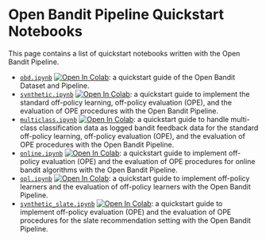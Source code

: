 # Open Bandit Pipeline Quickstart Notebooks

This page contains a list of quickstart notebooks written with the Open Bandit Pipeline.

- [`obd.ipynb`](./obd.ipynb) [![Open In Colab](https://colab.research.google.com/assets/colab-badge.svg)](https://colab.research.google.com/github/st-tech/zr-obp/blob/master/examples/quickstart/obd.ipynb): a quickstart guide of the Open Bandit Dataset and Pipeline.
- [`synthetic.ipynb`](./synthetic.ipynb) [![Open In Colab](https://colab.research.google.com/assets/colab-badge.svg)](https://colab.research.google.com/github/st-tech/zr-obp/blob/master/examples/quickstart/synthetic.ipynb): a quickstart guide to implement the standard off-policy learning, off-policy evaluation (OPE), and the evaluation of OPE procedures with the Open Bandit Pipeline.
- [`multiclass.ipynb`](./multiclass.ipynb) [![Open In Colab](https://colab.research.google.com/assets/colab-badge.svg)](https://colab.research.google.com/github/st-tech/zr-obp/blob/master/examples/quickstart/multiclass.ipynb): a quickstart guide to handle multi-class classification data as logged bandit feedback data for the standard off-policy learning, off-policy evaluation (OPE), and the evaluation of OPE procedures with the Open Bandit Pipeline.
- [`online.ipynb`](./online.ipynb) [![Open In Colab](https://colab.research.google.com/assets/colab-badge.svg)](https://colab.research.google.com/github/st-tech/zr-obp/blob/master/examples/quickstart/online.ipynb): a quickstart guide to implement off-policy evaluation (OPE) and the evaluation of OPE procedures for online bandit algorithms with the Open Bandit Pipeline.
- [`opl.ipynb`](./opl.ipynb) [![Open In Colab](https://colab.research.google.com/assets/colab-badge.svg)](https://colab.research.google.com/github/st-tech/zr-obp/blob/master/examples/quickstart/opl.ipynb): a quickstart guide to implement off-policy learners and the evaluation of off-policy learners with the Open Bandit Pipeline.
- [`synthetic_slate.ipynb`](./synthetic_slate.ipynb) [![Open In Colab](https://colab.research.google.com/assets/colab-badge.svg)](https://colab.research.google.com/github/st-tech/zr-obp/blob/master/examples/quickstart/synthetic_slate.ipynb): a quickstart guide to implement off-policy evaluation (OPE) and the evaluation of OPE procedures for the slate recommendation setting with the Open Bandit Pipeline.
